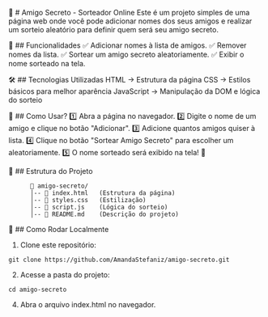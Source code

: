 🎁 # Amigo Secreto - Sorteador Online
Este é um projeto simples de uma página web onde você pode adicionar nomes dos seus amigos e realizar um sorteio aleatório para definir quem será seu amigo secreto.

🚀 ## Funcionalidades
✅ Adicionar nomes à lista de amigos.
✅ Remover nomes da lista.
✅ Sortear um amigo secreto aleatoriamente.
✅ Exibir o nome sorteado na tela.

🛠️ ## Tecnologias Utilizadas
HTML → Estrutura da página
CSS → Estilos básicos para melhor aparência
JavaScript → Manipulação da DOM e lógica do sorteio

🎲 ## Como Usar?
1️⃣ Abra a página no navegador.
2️⃣ Digite o nome de um amigo e clique no botão "Adicionar".
3️⃣ Adicione quantos amigos quiser à lista.
4️⃣ Clique no botão "Sortear Amigo Secreto" para escolher um aleatoriamente.
5️⃣ O nome sorteado será exibido na tela! 🎉

📂 ## Estrutura do Projeto
```
      📁 amigo-secreto/
      │-- 📄 index.html   (Estrutura da página)
      │-- 🎨 styles.css   (Estilização)
      │-- 🎲 script.js    (Lógica do sorteio)
      │-- 📄 README.md    (Descrição do projeto)
```


🔧 ## Como Rodar Localmente
1. Clone este repositório:
```
git clone https://github.com/AmandaStefaniz/amigo-secreto.git
```

2. Acesse a pasta do projeto:
```
cd amigo-secreto
```
4. Abra o arquivo index.html no navegador.



